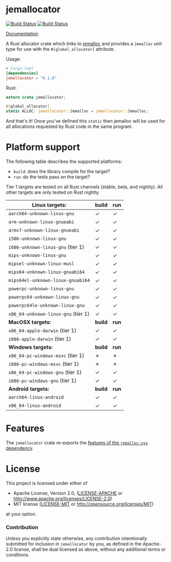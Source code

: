 # jemallocator

[![Build Status](https://travis-ci.org/alexcrichton/jemallocator.svg?branch=master)](https://travis-ci.org/alexcrichton/jemallocator) [![Build Status](https://ci.appveyor.com/api/projects/status/github/alexcrichton/jemallocator?branch=master&svg=true)](https://ci.appveyor.com/project/alexcrichton/jemallocator/branch/master)

[Documentation](https://docs.rs/jemallocator)

A Rust allocator crate which links to [jemalloc](http://jemalloc.net/)
and provides a `Jemalloc` unit type for use with the `#[global_allocator]` attribute.

Usage:

```toml
# Cargo.toml
[dependencies]
jemallocator = "0.1.8"
```

Rust:

```rust
extern crate jemallocator;

#[global_allocator]
static ALLOC: jemallocator::Jemalloc = jemallocator::Jemalloc;
```

And that's it! Once you've defined this `static` then jemalloc will be used for
all allocations requested by Rust code in the same program.

# Platform support

The following table describes the supported platforms: 

* `build`: does the library compile for the target?
* `run`: do the tests pass on the target?

Tier 1 targets are tested on all Rust channels (stable, beta, and nightly). All
other targets are only tested on Rust nightly.

| Linux targets:                      | build     | run     |
|-------------------------------------|-----------|---------|
| `aarch64-unknown-linux-gnu`         | ✓         | ✓       |
| `arm-unknown-linux-gnueabi`         | ✓         | ✓       |
| `armv7-unknown-linux-gnueabi`       | ✓         | ✓       |
| `i586-unknown-linux-gnu`            | ✓         | ✓       |
| `i686-unknown-linux-gnu` (tier 1)   | ✓         | ✓       |
| `mips-unknown-linux-gnu`            | ✓         | ✓       |
| `mipsel-unknown-linux-musl`         | ✓         | ✓       |
| `mips64-unknown-linux-gnuabi64`     | ✓         | ✓       |
| `mips64el-unknown-linux-gnuabi64`   | ✓         | ✓       |
| `powerpc-unknown-linux-gnu`         | ✓         | ✓       |
| `powerpc64-unknown-linux-gnu`       | ✓         | ✓       |
| `powerpc64le-unknown-linux-gnu`     | ✓         | ✓       |
| `x86_64-unknown-linux-gnu` (tier 1) | ✓         | ✓       |
| **MacOSX targets:**                 | **build** | **run** |
| `x86_64-apple-darwin` (tier 1)      | ✓         | ✓       |
| `i686-apple-darwin` (tier 1)        | ✓         | ✓       |
| **Windows targets:**                | **build** | **run** |
| `x86_64-pc-windows-msvc` (tier 1)   | ✗         | ✗       |
| `i686-pc-windows-msvc` (tier 1)     | ✗         | ✗       |
| `x86_64-pc-windows-gnu` (tier 1)    | ✓          | ✓        |
| `i686-pc-windows-gnu` (tier 1)      | ✓          | ✓        |
| **Android targets:**                | **build** | **run** |
| `aarch64-linux-android`             | ✓         | ✓       |
| `x86_64-linux-android`              | ✓         | ✓       |

# Features

The `jemallocator` crate re-exports the [features of the `jemalloc-sys`
dependency](https://github.com/alexcrichton/jemallocator/blob/master/jemalloc-sys/readme.md).

# License

This project is licensed under either of

 * Apache License, Version 2.0, ([LICENSE-APACHE](LICENSE-APACHE) or
   http://www.apache.org/licenses/LICENSE-2.0)
 * MIT license ([LICENSE-MIT](LICENSE-MIT) or
   http://opensource.org/licenses/MIT)

at your option.

### Contribution

Unless you explicitly state otherwise, any contribution intentionally submitted
for inclusion in `jemallocator` by you, as defined in the Apache-2.0 license, shall be
dual licensed as above, without any additional terms or conditions.
